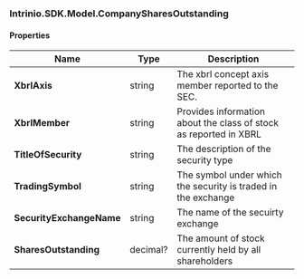 [//]: # (CLASS:Intrinio.SDK.Model.CompanySharesOutstanding)

[//]: # (KIND:object)

### Intrinio.SDK.Model.CompanySharesOutstanding
#### Properties

[//]: # (START_DEFINITION)

Name | Type | Description
------------ | ------------- | -------------
**XbrlAxis** | string | The xbrl concept axis member reported to the SEC. &nbsp;
**XbrlMember** | string | Provides information about the class of stock as reported in XBRL &nbsp;
**TitleOfSecurity** | string | The description of the security type &nbsp;
**TradingSymbol** | string | The symbol under which the security is traded in the exchange &nbsp;
**SecurityExchangeName** | string | The name of the secuirty exchange &nbsp;
**SharesOutstanding** | decimal? | The amount of stock currently held by all shareholders &nbsp;

[//]: # (END_DEFINITION)


